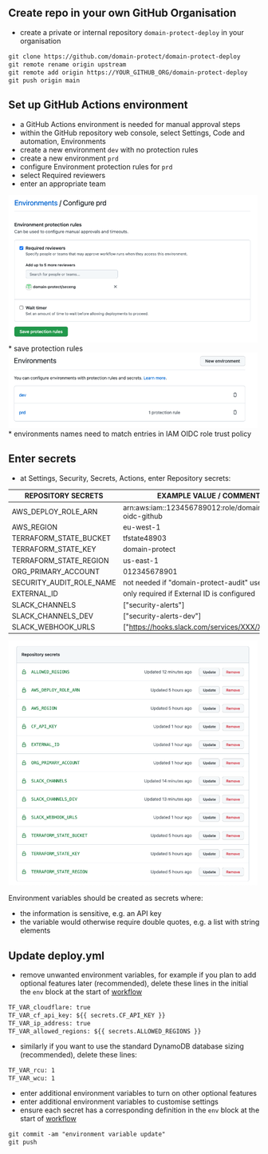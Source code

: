 ## Create repo in your own GitHub Organisation
* create a private or internal repository `domain-protect-deploy` in your organisation
```
git clone https://github.com/domain-protect/domain-protect-deploy
git remote rename origin upstream
git remote add origin https://YOUR_GITHUB_ORG/domain-protect-deploy
git push origin main
```

## Set up GitHub Actions environment
* a GitHub Actions environment is needed for manual approval steps
* within the GitHub repository web console, select Settings, Code and automation, Environments
* create a new environment `dev` with no protection rules
* create a new environment `prd`
* configure Environment protection rules for `prd`
* select Required reviewers
* enter an appropriate team
<img src="images/actions-env-protection.png" width="500">
* save protection rules
<img src="images/actions-environment.png" width="500">
* environments names need to match entries in IAM OIDC role trust policy 

## Enter secrets
* at Settings, Security, Secrets, Actions, enter Repository secrets:

| REPOSITORY SECRETS              | EXAMPLE VALUE / COMMENT                          |
| ------------------------------- | -------------------------------------------------|
| AWS_DEPLOY_ROLE_ARN             | arn:aws:iam::123456789012:role/domain-protect-oidc-github |
| AWS_REGION                      | eu-west-1    |
| TERRAFORM_STATE_BUCKET          | tfstate48903                                     |
| TERRAFORM_STATE_KEY             | domain-protect                                   |
| TERRAFORM_STATE_REGION          | us-east-1                                        |  
| ORG_PRIMARY_ACCOUNT             | 012345678901                                     | 
| SECURITY_AUDIT_ROLE_NAME        | not needed if "domain-protect-audit" used        |
| EXTERNAL_ID                     | only required if External ID is configured       |
| SLACK_CHANNELS                  | ["security-alerts"]                              |
| SLACK_CHANNELS_DEV              | ["security-alerts-dev"]                          |
| SLACK_WEBHOOK_URLS              | ["https://hooks.slack.com/services/XXX/XXX/XXX"] | 

<img src="images/actions-secrets.png" width="500">

Environment variables should be created as secrets where:
* the information is sensitive, e.g. an API key
* the variable would otherwise require double quotes, e.g. a list with string elements

## Update deploy.yml
* remove unwanted environment variables, for example if you plan to add optional features later (recommended), delete these lines in the initial the `env` block at the start of [workflow](../.github/workflows/deploy.yml)
```
TF_VAR_cloudflare: true
TF_VAR_cf_api_key: ${{ secrets.CF_API_KEY }}
TF_VAR_ip_address: true
TF_VAR_allowed_regions: ${{ secrets.ALLOWED_REGIONS }}
```
* similarly if you want to use the standard DynamoDB database sizing (recommended), delete these lines:
```
TF_VAR_rcu: 1
TF_VAR_wcu: 1
```
* enter additional environment variables to turn on other optional features
* enter additional environment variables to customise settings
* ensure each secret has a corresponding definition in the `env` block at the start of [workflow](../.github/workflows/deploy.yml)
```
git commit -am "environment variable update"
git push
```